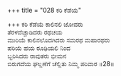 +++
title = "028 ಕರಿ ಕೆಡೆಯೆ"

+++
ಕರಿ ಕೆಡೆಯೆ ಕಾಲಿನಲಿ ಜೋದರು  
ತೆರಳದೆಚ್ಚಾಡಿದರು ರಥಚಯ  
ಮುರಿಯೆ ಕಾಲಿನಲೊದಗಿದರು ಸಮರಥ ಮಹಾರಥರು  
ಹರಿಯೆ ಹಯ ರೂಢಿಯಲಿ ನಿಂದ  
ಬ್ಬರಿಸಿದರು ರಾವುತರು ಭೀಮನ  
ಬಿರುಗದೆಯ ಘಲ್ಲಣೆಗೆ ಚೆಲ್ಲಿತು ನಿಮ್ಮ ಪರಿವಾರ       ॥28॥